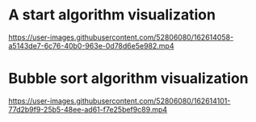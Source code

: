 # A start algorithm visualization
https://user-images.githubusercontent.com/52806080/162614058-a5143de7-6c76-40b0-963e-0d78d6e5e982.mp4

# Bubble sort algorithm visualization
https://user-images.githubusercontent.com/52806080/162614101-77d2b9f9-25b5-48ee-ad61-f7e25bef9c89.mp4
